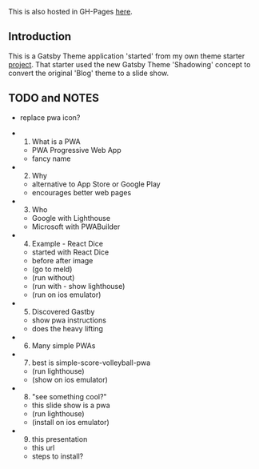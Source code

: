 
This is also hosted in GH-Pages [here](https://alpiepho.github.io/pwa-presentation/).



## Introduction

This is a Gatsby Theme application 'started' from my own theme starter [project](https://github.com/alpiepho/gatsby-starter-slides-them).  That starter used the new Gatsby Theme 'Shadowing' concept
to convert the original 'Blog' theme to a slide show.



## TODO and NOTES

- replace pwa icon?

- 1. What is a PWA
  - PWA Progressive Web App
  - fancy name
- 2. Why
  - alternative to App Store or Google Play
  - encourages better web pages
- 3. Who
  - Google with Lighthouse
  - Microsoft with PWABuilder
- 4. Example - React Dice
  - started with React Dice 
  - before after image
  - (go to meld)
  - (run without)
  - (run with - show lighthouse)
  - (run on ios emulator)
- 5. Discovered Gastby
  - show pwa instructions
  - does the heavy lifting
- 6. Many simple PWAs
- 7. best is simple-score-volleyball-pwa
  - (run lighthouse)
  - (show on ios emulator)
- 8. "see something cool?"
  - this slide show is a pwa
  - (run lighthouse)
  - (install on ios emulator)
- 9. this presentation
  - this url
  - steps to install?
